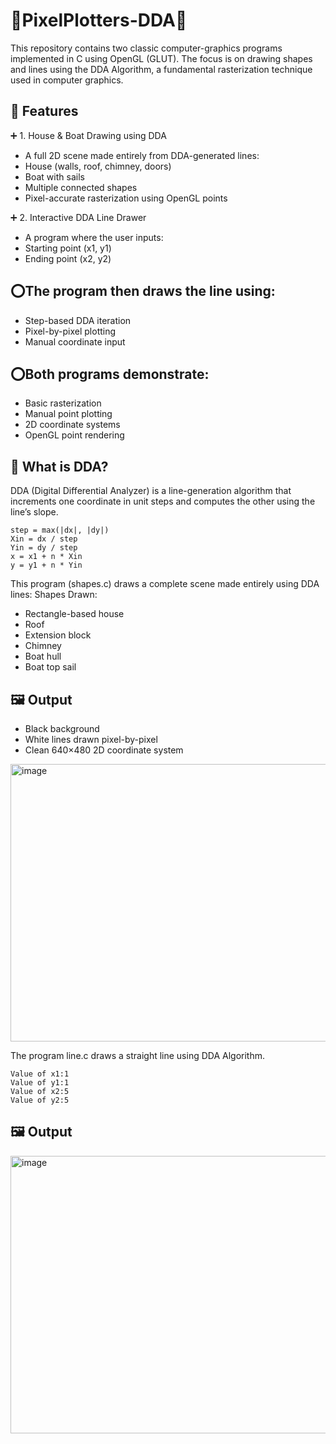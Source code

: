 # 🔺PixelPlotters-DDA🔻
This repository contains two classic computer-graphics programs implemented in C using OpenGL (GLUT).
The focus is on drawing shapes and lines using the DDA Algorithm, a fundamental rasterization technique used in computer graphics.

## 🌟 Features
➕ 1. House & Boat Drawing using DDA

* A full 2D scene made entirely from DDA-generated lines:
* House (walls, roof, chimney, doors)
* Boat with sails
* Multiple connected shapes
* Pixel-accurate rasterization using OpenGL points

➕ 2. Interactive DDA Line Drawer

* A program where the user inputs:
* Starting point (x1, y1)
* Ending point (x2, y2)
## ⭕The program then draws the line using:
* Step-based DDA iteration
* Pixel-by-pixel plotting
* Manual coordinate input
## ⭕Both programs demonstrate:
* Basic rasterization
* Manual point plotting
* 2D coordinate systems
* OpenGL point rendering

## 🧠 What is DDA?
DDA (Digital Differential Analyzer) is a line-generation algorithm that increments one coordinate in unit steps and computes the other using the line’s slope.

```
step = max(|dx|, |dy|)
Xin = dx / step
Yin = dy / step
x = x1 + n * Xin
y = y1 + n * Yin
```
This program (shapes.c) draws a complete scene made entirely using DDA lines:
Shapes Drawn:
* Rectangle-based house
* Roof
* Extension block
* Chimney
* Boat hull
* Boat top sail

## 🖼️ Output
* Black background
* White lines drawn pixel-by-pixel
* Clean 640×480 2D coordinate system
<img width="636" height="444" alt="image" src="https://github.com/user-attachments/assets/1be11044-8fc1-4820-aa0e-c1086d427ddf" />








The program line.c draws a straight line using DDA Algorithm.
```
Value of x1:1
Value of y1:1
Value of x2:5
Value of y2:5
```
## 🖼️ Output

<img width="636" height="444" alt="image" src="https://github.com/user-attachments/assets/e7651c33-2564-4c8f-822d-16e183e24448" />

